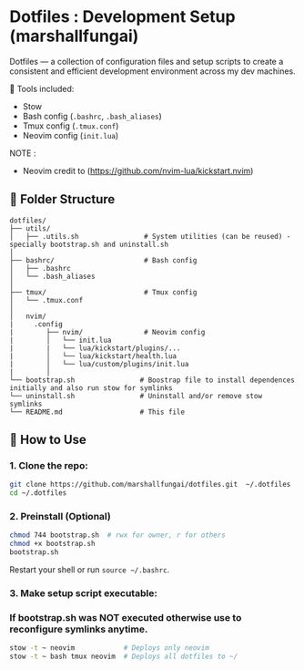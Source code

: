 # Dotfiles : Development Setup (marshallfungai)

Dotfiles — a collection of configuration files and setup scripts to create a consistent and efficient development environment across my dev machines.

🔧 Tools included:
- Stow
- Bash config (`.bashrc`, `.bash_aliases`)
- Tmux config (`.tmux.conf`)
- Neovim config (`init.lua`) 

NOTE : 
- Neovim credit to (https://github.com/nvim-lua/kickstart.nvim)

## 📁 Folder Structure

```
dotfiles/
├── utils/                      
│   ├── .utils.sh                # System utilities (can be reused) - specially bootstrap.sh and uninstall.sh
│
├── bashrc/                      # Bash config
│   ├── .bashrc
│   └── .bash_aliases
│
├── tmux/                        # Tmux config
│   └── .tmux.conf
│   
│   nvim/
|     .config
|        ├── nvim/               # Neovim config
|        │   └── init.lua
|        |   └── lua/kickstart/plugins/...
|        │   └── lua/kickstart/health.lua
|        │   └── lua/custom/plugins/init.lua
|        │
└── bootstrap.sh                # Boostrap file to install dependences initially and also run stow for symlinks
└── uninstall.sh                # Uninstall and/or remove stow symlinks
└── README.md                   # This file
```

## 🚀 How to Use



### 1. Clone the repo:
   ```bash
   git clone https://github.com/marshallfungai/dotfiles.git  ~/.dotfiles
   cd ~/.dotfiles
   
   ```

### 2. Preinstall (Optional) 
   
   ```bash
   chmod 744 bootstrap.sh  # rwx for owner, r for others  
   chmod +x bootstrap.sh
   bootstrap.sh
   ```
  Restart your shell or run `source ~/.bashrc`.


### 3. Make setup script executable:
### If bootstrap.sh was NOT executed otherwise use to reconfigure symlinks anytime.
   ```bash
   stow -t ~ neovim            # Deploys only neovim
   stow -t ~ bash tmux neovim  # Deploys all dotfiles to ~/
   ```
    
